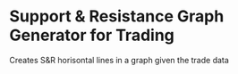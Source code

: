 # Support & Resistance Graph Generator for Trading

Creates S&R horisontal lines in a graph given the trade data
